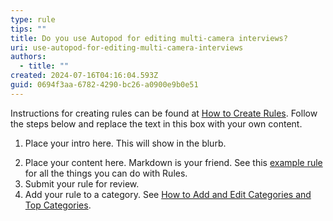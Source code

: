 ```yaml
---
type: rule
tips: ""
title: Do you use Autopod for editing multi-camera interviews?
uri: use-autopod-for-editing-multi-camera-interviews
authors:
  - title: ""
created: 2024-07-16T04:16:04.593Z
guid: 0694f3aa-6782-4290-bc26-a0900e9b0e51
---
```

Instructions for creating rules can be found at [How to Create Rules](https://github.com/SSWConsulting/SSW.Rules.Content/wiki/How-to-Create-Rules). Follow the steps below and replace the text in this box with your own content.
            
1. Place your intro here. This will show in the blurb.
            
<!--endintro-->

2. Place your content here. Markdown is your friend. See this [example rule](https://www.ssw.com.au/rules/rule) for all the things you can do with Rules.
3. Submit your rule for review.
4. Add your rule to a category. See [How to Add and Edit Categories and Top Categories](https://github.com/SSWConsulting/SSW.Rules.Content/wiki/How-to-Add-and-Edit-Categories-and-Top-Categories).
